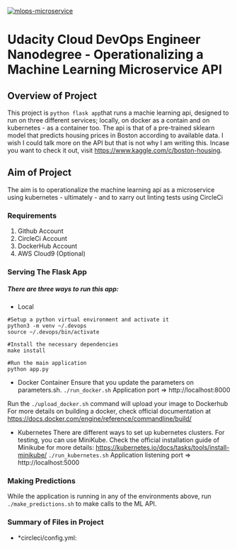 [![mlops-microservice](https://circleci.com/gh/mmd-afegbua/mlops-microservice.svg?style=svg)](https://app.circleci.com/pipelines/github/mmd-afegbua/mlops-microservice)

# Udacity Cloud DevOps Engineer Nanodegree - Operationalizing a Machine Learning Microservice API
## Overview of Project

This project is `python flask app`that runs a machie learning api, designed to run on three different services; locally, on docker as a contain and on kubernetes - as a container too. The api is that of a pre-trained sklearn model that predicts housing prices in Boston according to available data. I wish I could talk more on the API but that is not why I am writing this. Incase you want to check it out, visit https://www.kaggle.com/c/boston-housing.

## Aim of Project

The aim is to operationalize the machine learning api as a microservice using kubernetes - ultimately - and to xarry out linting tests using CircleCi

### Requirements

1. Github Account
2. CircleCi Account
3. DockerHub Account
4. AWS Cloud9 (Optional)

### Serving The Flask App
##### There are three ways to run this app:
- Local
```
#Setup a python virtual environment and activate it
python3 -m venv ~/.devops
source ~/.devops/bin/activate

#Install the necessary dependencies
make install

#Run the main application
python app.py
```

- Docker Container
Ensure that you update the parameters on parameters.sh.
`./run_docker.sh`
Application port => http://localhost:8000

Run the `./upload_docker.sh` command will upload your image to Dockerhub
For more details on building a docker, check official documentation at https://docs.docker.com/engine/reference/commandline/build/


- Kubernetes
There are different ways to set up kubernetes clusters. For testing, you can use MiniKube. Check the official installation guide of Minikube for more details: https://kubernetes.io/docs/tasks/tools/install-minikube/
`./run_kubernetes.sh`
Application listening port => http://localhost:5000

### Making Predictions

While the application is running in any of the environments above, run `./make_predictions.sh` to make calls to the ML API.

### Summary of Files in Project
- *circleci/config.yml: 
